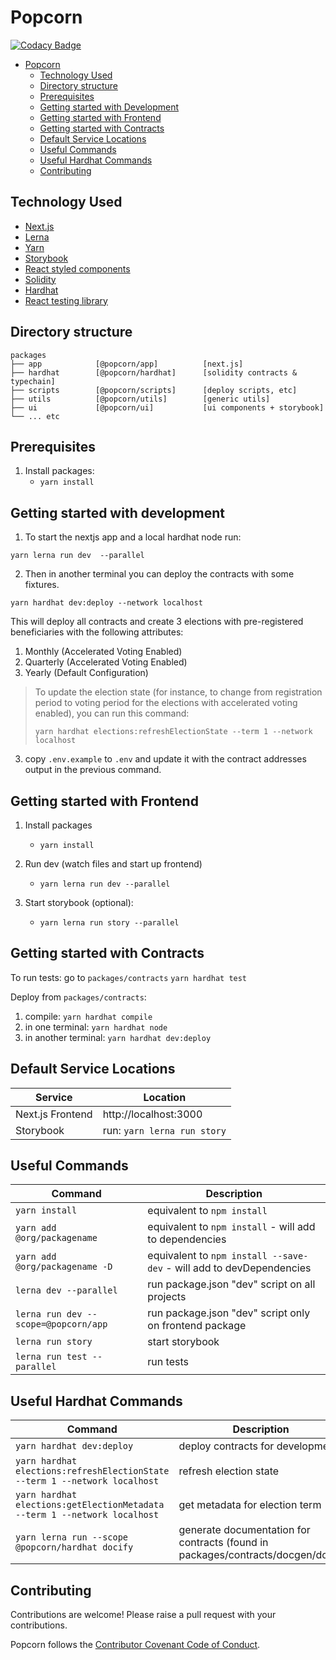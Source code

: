 # Popcorn

[![Codacy Badge](https://api.codacy.com/project/badge/Grade/8af04768693b48bb9c84120bfde78d92)](https://app.codacy.com/gh/popcorndao/workspace?utm_source=github.com&utm_medium=referral&utm_content=popcorndao/workspace&utm_campaign=Badge_Grade_Settings)

- [Popcorn](#popcorn)
  - [Technology Used](#technology-used)
  - [Directory structure](#directory-structure)
  - [Prerequisites](#prerequisites)
  - [Getting started with Development](#getting-started-with-development)
  - [Getting started with Frontend](#getting-started-with-frontend)
  - [Getting started with Contracts](#getting-started-with-contracts)
  - [Default Service Locations](#default-service-locations)
  - [Useful Commands](#useful-commands)
  - [Useful Hardhat Commands](#useful-hardhat-commands)
  - [Contributing](#contributing)

## Technology Used

- [Next.js](https://nextjs.org/)
- [Lerna](https://lerna.js.org)
- [Yarn](https://yarnpkg.com)
- [Storybook](https://storybook.js.org/)
- [React styled components](https://styled-components.com)
- [Solidity](https://soliditylang.org)
- [Hardhat](https://hardhat.org)
- [React testing library](https://testing-library.com/docs/react-testing-library/intro/)

## Directory structure

```
packages
├── app            [@popcorn/app]          [next.js]
├── hardhat        [@popcorn/hardhat]      [solidity contracts & typechain]
├── scripts        [@popcorn/scripts]      [deploy scripts, etc]
├── utils          [@popcorn/utils]        [generic utils]
├── ui             [@popcorn/ui]           [ui components + storybook]
└── ... etc
```

## Prerequisites

1. Install packages:
   - `yarn install`

## Getting started with development

1. To start the nextjs app and a local hardhat node run:

```
yarn lerna run dev  --parallel
```

2. Then in another terminal you can deploy the contracts with some fixtures.

```
yarn hardhat dev:deploy --network localhost
```

This will deploy all contracts and create 3 elections with pre-registered beneficiaries with the following attributes:

1. Monthly (Accelerated Voting Enabled)
2. Quarterly (Accelerated Voting Enabled)
3. Yearly (Default Configuration)

> To update the election state (for instance, to change from registration period to voting period for the elections with accelerated voting enabled), you can run this command:
>
> ```
> yarn hardhat elections:refreshElectionState --term 1 --network localhost
> ```

3. copy `.env.example` to `.env` and update it with the contract addresses output in the previous command.

## Getting started with Frontend

1. Install packages

   - `yarn install`

2. Run dev (watch files and start up frontend)

   - `yarn lerna run dev --parallel`

3. Start storybook (optional):
   - `yarn lerna run story --parallel`

## Getting started with Contracts

To run tests:
go to `packages/contracts`
`yarn hardhat test`

Deploy from `packages/contracts`:

1. compile: `yarn hardhat compile`
2. in one terminal: `yarn hardhat node`
3. in another terminal: `yarn hardhat dev:deploy`

## Default Service Locations

| Service          | Location                    |
| ---------------- | --------------------------- |
| Next.js Frontend | http://localhost:3000       |
| Storybook        | run: `yarn lerna run story` |

## Useful Commands

| Command                              | Description                                                          |
| ------------------------------------ | -------------------------------------------------------------------- |
| `yarn install`                       | equivalent to `npm install`                                          |
| `yarn add @org/packagename`          | equivalent to `npm install` - will add to dependencies               |
| `yarn add @org/packagename -D`       | equivalent to `npm install --save-dev` - will add to devDependencies |
| `lerna dev --parallel`               | run package.json "dev" script on all projects                        |
| `lerna run dev --scope=@popcorn/app` | run package.json "dev" script only on frontend package               |
| `lerna run story`                    | start storybook                                                      |
| `lerna run test --parallel`          | run tests                                                            |

## Useful Hardhat Commands

| Command                                                                    | Description                      |
| -------------------------------------------------------------------------- | -------------------------------- |
| `yarn hardhat dev:deploy`                              | deploy contracts for development |
| `yarn hardhat elections:refreshElectionState --term 1 --network localhost` | refresh election state           |
| `yarn hardhat elections:getElectionMetadata --term 1 --network localhost`  | get metadata for election term   |
| `yarn lerna run --scope @popcorn/hardhat docify` | generate documentation for contracts (found in packages/contracts/docgen/docs)|

## Contributing

Contributions are welcome! Please raise a pull request with your contributions.

Popcorn follows the [Contributor Covenant Code of Conduct](https://www.contributor-covenant.org/version/1/4/code-of-conduct).
